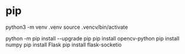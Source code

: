 # pip

python3 -m venv .venv
source .vencv/bin/activate

python -m pip install --upgrade pip
pip install opencv-python
pip install numpy
pip install Flask
pip install flask-socketio